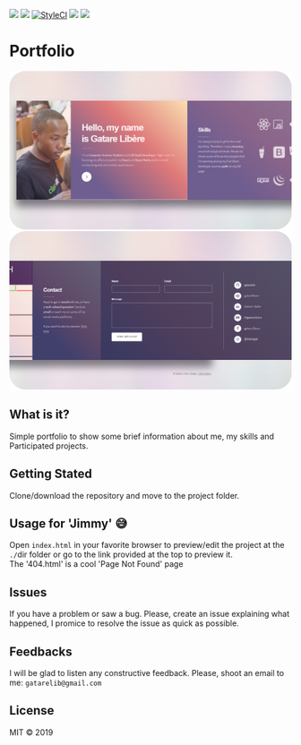 [![](https://img.shields.io/website-up-down-green-red/https/shields.io.svg?label=my-website)](http://gatarelib.github.io)
[![](https://img.shields.io/uptimerobot/ratio/m781661606-8a3c6694887c15209dca0ff4.svg)](gatarelib.github.io)
[![StyleCI](https://github.styleci.io/repos/141334427/shield?branch=master)](https://github.styleci.io/repos/141334427)
[![](https://img.shields.io/github/followers/espadrine.svg?label=Follow&style=social)](https://github.com/gatarelib)
[![](https://img.shields.io/twitter/follow/espadrine.svg?label=Follow&style=social)](https://twitter.com/LibereGatare)
# Portfolio
 ![Preview](images/lio.png)
 ![Preview_2](images/lio2.png)

## What is it?

Simple portfolio to show some brief information about me, my skills and Participated projects.

## Getting Stated

Clone/download the repository and move to the project folder.

## Usage for 'Jimmy' 😅

Open `index.html` in your favorite browser to preview/edit the project at the `./`dir folder or go to the link provided at the top to preview it.    
The '404.html' is a cool 'Page Not Found' page

## Issues

If you have a problem or saw a bug. Please, create an issue explaining what happened, I promice to resolve the issue as quick as possible.

## Feedbacks

I will be glad to listen any constructive feedback. Please, shoot an email to me: `gatarelib@gmail.com`

## License

MIT © 2019






